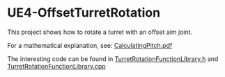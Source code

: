 # UE4-OffsetTurretRotation

This project shows how to rotate a turret with an offset aim joint.

For a mathematical explanation, see: [CalculatingPitch.pdf](https://github.com/Konokai/UE4-OffsetTurretRotation/blob/master/CalculatingPitch.pdf)

The interesting code can be found in [TurretRotationFunctionLibrary.h](https://github.com/Konokai/UE4-OffsetTurretRotation/blob/master/Source/TurretRotation/TurretRotationFunctionLibrary.h) and [TurretRotationFunctionLibrary.cpp](https://github.com/Konokai/UE4-OffsetTurretRotation/blob/master/Source/TurretRotation/TurretRotationFunctionLibrary.cpp)